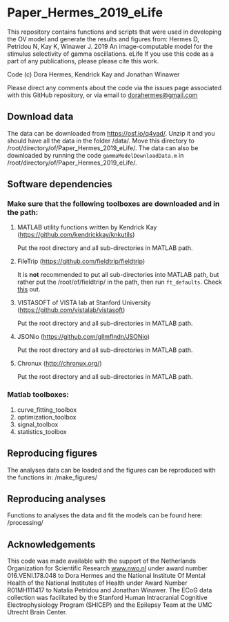 # Paper_Hermes_2019_eLife
This repository contains functions and scripts that were used in developing the OV model and generate the results and figures from:
Hermes D, Petridou N, Kay K, Winawer J. 2019 An image-computable model
for the stimulus selectivity of gamma oscillations. eLife
If you use this code as a part of any publications, please please cite this work.

Code (c) Dora Hermes, Kendrick Kay and Jonathan Winawer

Please direct any comments about the code via the issues page associated with this GitHub repository, or via email to dorahermes@gmail.com

## Download data
The data can be downloaded from https://osf.io/q4yad/.
Unzip it and you should have all the data in the folder /data/.
Move this directory to /root/directory/of/Paper_Hermes_2019_eLife/.
The data can also be downloaded by running the code ```gammaModelDownloadData.m``` in /root/directory/of/Paper_Hermes_2019_eLife/.

## Software dependencies
### Make sure that the following toolboxes are downloaded and in the path:
1. MATLAB utility functions written by Kendrick Kay (https://github.com/kendrickkay/knkutils)

   Put the root directory and all sub-directories in MATLAB path.
1. FileTrip (https://github.com/fieldtrip/fieldtrip) 

   It is **not** recommended to put all sub-directories into MATLAB path, but rather put the /root/of/fieldtrip/ in the path, then run ```ft_defaults```.  Check [this](http://www.fieldtriptoolbox.org/faq/should_i_add_fieldtrip_with_all_subdirectories_to_my_matlab_path) out.
1. VISTASOFT of VISTA lab at Stanford University (https://github.com/vistalab/vistasoft)

   Put the root directory and all sub-directories in MATLAB path.
1. JSONio (https://github.com/gllmflndn/JSONio)

   Put the root directory and all sub-directories in MATLAB path.
1. Chronux (http://chronux.org/)

   Put the root directory and all sub-directories in MATLAB path.

### Matlab toolboxes:
1. curve_fitting_toolbox
1. optimization_toolbox
1. signal_toolbox
1. statistics_toolbox

## Reproducing figures
The analyses data can be loaded and the figures can be reproduced with the functions in:
/make_figures/


## Reproducing analyses
Functions to analyses the data and fit the models can be found here:
/processing/


## Acknowledgements
This code was made available with the support of the Netherlands Organization for Scientific Research www.nwo.nl under award number 016.VENI.178.048 to Dora Hermes and the National Institute Of Mental Health of the National Institutes of Health under Award Number R01MH111417 to Natalia Petridou and Jonathan Winawer. The ECoG data collection was facilitated by the Stanford Human Intracranial Cognitive Electrophysiology Program (SHICEP) and the Epilepsy Team at the UMC Utrecht Brain Center.
